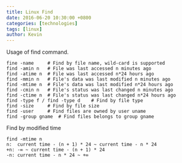 ```yaml
---
title: Linux Find
date: 2016-06-20 10:30:00 +0800
categories: [technologies]
tags: [linux]
author: Kevin
---
```


Usage of find command.

	fine -name     # Find by file name, wild-card is supported
	find -amin n   # File was last accessed n minutes ago
	find -atime n  # File was last accessed n*24 hours ago
	find -mmin n   # File's data was last modified n minutes ago
	find -mtime n  # File's data was last modified n*24 hours ago
	find -cmin n   # File's status was last changed n minutes ago
	find -ctime n  # File's status was last changed n*24 hours ago
	find -type f / find -type d    # Find by file type
	find -size     # Find by file size
	find -user     # Find files are owned by user uname
	find -group gname  # Find files belongs to group gname

Find by modified time

	find -mtime n
	n:  current time - (n + 1) * 24 ~ current time - n * 24
	+n: -∞ ~ current time - (n + 1) * 24
	-n: current time - n * 24 ~ +∞
	